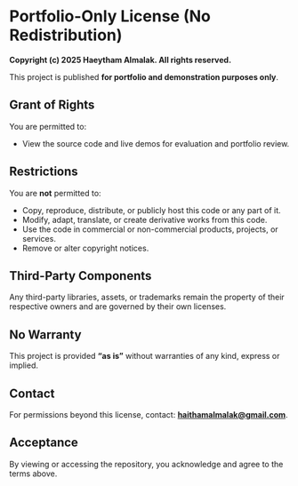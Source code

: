# Portfolio-Only License (No Redistribution)

**Copyright (c) 2025 Haeytham Almalak. All rights reserved.**

This project is published **for portfolio and demonstration purposes only**.

## Grant of Rights
You are permitted to:
- View the source code and live demos for evaluation and portfolio review.

## Restrictions
You are **not** permitted to:
- Copy, reproduce, distribute, or publicly host this code or any part of it.
- Modify, adapt, translate, or create derivative works from this code.
- Use the code in commercial or non-commercial products, projects, or services.
- Remove or alter copyright notices.

## Third-Party Components
Any third-party libraries, assets, or trademarks remain the property of their respective owners and are governed by their own licenses.

## No Warranty
This project is provided **“as is”** without warranties of any kind, express or implied.

## Contact
For permissions beyond this license, contact: **haithamalmalak@gmail.com**.

## Acceptance
By viewing or accessing the repository, you acknowledge and agree to the terms above.
